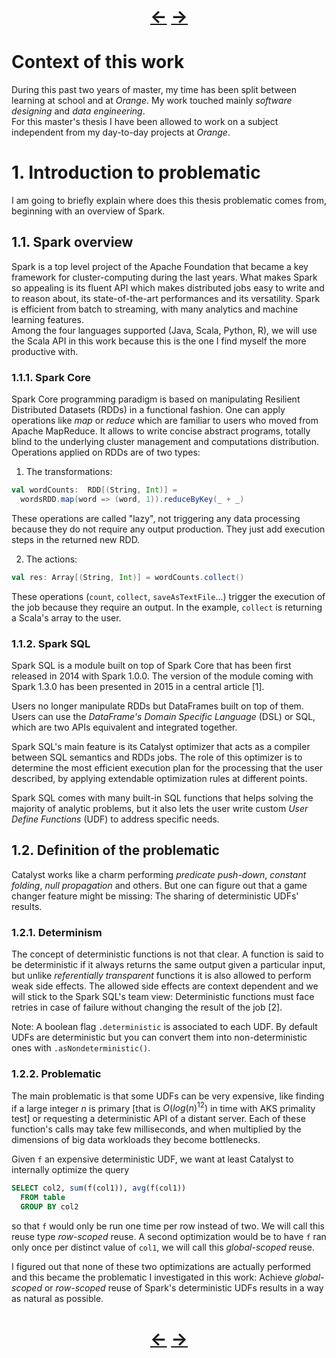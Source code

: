 
<!--NOTE HEAD START-->
<link rel="icon" type="image/png" href="./imgs/favicon_db.png" />
<script src="https://cdnjs.cloudflare.com/ajax/libs/mermaid/8.0.0/mermaid.min.js"></script>
<script type="text/x-mathjax-config">MathJax.Hub.Config({tex2jax: {skipTags: ['script', 'noscript','style', 'textarea', 'pre'],inlineMath: [['$','$']]}});</script>
<script src="https://cdn.mathjax.org/mathjax/latest/MathJax.js?config=TeX-AMS-MML_HTMLorMML" type="text/javascript"></script>
<script>document.body.style.background = "#f2f2f2";</script>
<!--NOTE HEAD END-->

<h1><div align="center"><a href="./0_3.html">&larr;</a> <a href="./2.html">&rarr;</a></div></h1>


# Context of this work 
During this past two years of master, my time has been split between learning at school and at *Orange*. 
My work touched mainly *software designing* and *data engineering*.   
For this master's thesis I have been allowed to work on a subject independent from my day-to-day projects at *Orange*.

# 1. Introduction to problematic 
I am going to briefly explain where does this thesis problematic comes from, beginning with an overview of Spark.

## 1.1. Spark overview  
Spark is a top level project of the Apache Foundation that became a key framework for cluster-computing during the last years. What makes Spark so appealing is its fluent API which makes distributed jobs easy to write and to reason about, its state-of-the-art performances and its versatility. Spark is efficient from batch to streaming, with many analytics and machine learning features.  
Among the four languages supported (Java, Scala, Python, R), we will use the Scala API in this work because this is the one I find myself the more productive with.
  
### 1.1.1. Spark Core  
Spark Core programming paradigm is based on manipulating Resilient Distributed Datasets (RDDs) in a functional fashion. One can apply operations like *map* or *reduce* which are familiar to users who moved from Apache MapReduce. It allows to write concise abstract programs, totally blind to the underlying cluster management and computations distribution.   
Operations applied on RDDs are of two types:  
1. The transformations:   
```scala
val wordCounts:  RDD[(String, Int)] = 
  wordsRDD.map(word => (word, 1)).reduceByKey(_ + _)  
```  

These operations are called "lazy", not triggering any data processing because they do not require any output production. They just add execution steps in the returned new RDD.  

2. The actions:  
```scala  
val res: Array[(String, Int)] = wordCounts.collect()  
```  

These operations (`count`, `collect`, `saveAsTextFile`...) trigger the execution of the job because they require an output. In the example, `collect` is returning a Scala's array to the user.

### 1.1.2. Spark SQL  
Spark SQL is a module built on top of Spark Core that has been first released in 2014 with Spark 1.0.0. 
The version of the module coming with Spark 1.3.0 has been presented in 2015 in a central article [1].  
  
Users no longer manipulate RDDs but DataFrames built on top of them. Users can use the *DataFrame's* *Domain Specific Language* (DSL) or SQL, which are two APIs equivalent and integrated together.  
  
Spark SQL's main feature is its Catalyst optimizer that acts as a compiler between SQL semantics and RDDs jobs. The role of this optimizer is to determine the most efficient execution plan for the processing that the user described, by applying extendable optimization rules at different points.
  
Spark SQL comes with many built-in SQL functions that helps solving the majority of analytic problems, but it also lets the user write custom *User Define Functions* (UDF) to address specific needs.  
  
## 1.2. Definition of the problematic
Catalyst works like a charm performing *predicate push-down*, *constant folding*, *null propagation* and others. But one can figure out that a game changer feature might be missing: The sharing of deterministic UDFs' results.  
  
### 1.2.1. Determinism
The concept of deterministic functions is not that clear. A function is said to be deterministic if it always returns the same output given a particular input, but unlike *referentially transparent* functions it is also allowed to perform weak side effects. The allowed side effects are context dependent and we will stick to the Spark SQL's team view: Deterministic functions must face retries in case of failure without changing the result of the job [2].
  
Note: A boolean flag `.deterministic` is associated to each UDF.  By default UDFs are deterministic but you can convert them into non-deterministic ones with `.asNondeterministic()`.  
  
### 1.2.2. Problematic  
The main problematic is that some UDFs can be very expensive, like finding if a large integer $n$ is primary [that is $O(log(n)^{12})$ in time with AKS primality test] or requesting a deterministic API of a distant server. Each of these function's calls may take few milliseconds, and when multiplied by the dimensions of big data workloads they become bottlenecks.
  
Given `f` an expensive deterministic UDF, we want at least Catalyst to internally optimize the query 
```sql
SELECT col2, sum(f(col1)), avg(f(col1)) 
  FROM table 
  GROUP BY col2
``` 

so that `f` would only be run one time per row instead of two. We will call this reuse type *row-scoped* reuse. A second optimization would be to have `f` ran only once per distinct value of `col1`, we will call this *global-scoped* reuse.  
  
I figured out that none of these two optimizations are actually performed and this became the problematic I investigated in this work: Achieve *global-scoped* or *row-scoped* reuse of Spark's deterministic UDFs results in a way as natural as possible.
  

<h1><div align="center"><a href="./0_3.html">&larr;</a> <a href="./2.html">&rarr;</a></div></h1>

